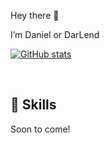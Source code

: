 Hey there 👋

I’m Daniel or DarLend

[![GitHub stats](https://github-readme-stats.vercel.app/api?username=dangeier)](https://github.com/anuraghazra/github-readme-stats)

<br>

## 💼 Skills

Soon to come!

<br>